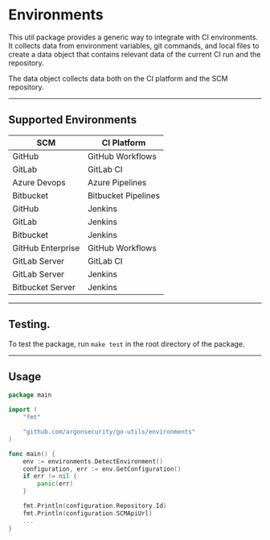 # Environments

This util package provides a generic way to integrate with CI environments.
It collects data from environment variables, git commands, and local files to create a data object that contains relevant data of the current CI run and the repository.

The data object collects data both on the CI platform and the SCM repository.

---

## Supported Environments

| SCM               | CI Platform         |
| ----------------- | ------------------- |
| GitHub            | GitHub Workflows    |
| GitLab            | GitLab CI           |
| Azure Devops      | Azure Pipelines     |
| Bitbucket         | Bitbucket Pipelines |
| GitHub            | Jenkins             |
| GitLab            | Jenkins             |
| Bitbucket         | Jenkins             |
| GitHub Enterprise | GitHub Workflows    |
| GitLab Server     | GitLab CI           |
| GitLab Server     | Jenkins             |
| Bitbucket Server  | Jenkins             |

---

## Testing.

To test the package, run `make test` in the root directory of the package.

---

## Usage

```go
package main

import (
	"fmt"

	"github.com/argonsecurity/go-utils/environments"
)

func main() {
	env := environments.DetectEnvironment()
	configuration, err := env.GetConfiguration()
	if err != nil {
		panic(err)
	}

	fmt.Println(configuration.Repository.Id)
	fmt.Println(configuration.SCMApiUrl)
	...
}
```
